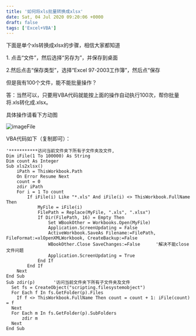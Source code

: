 ```yaml
---
title: '如何将xls批量转换成xlsx'
date: Sat, 04 Jul 2020 09:20:06 +0000
draft: false
tags: ['Excel+VBA']
---
```


下面是单个xls转换成xlsx的步骤，相信大家都知道

1\. 点击“文件”，然后选择“另存为”，并保存到桌面

2.然后点击“保存类型”，选择“Excel 97-2003工作簿”，然后点“保存

但是我有100个文件，能不能批量操作？

答：当然可以，只要用VBA代码就能按上面的操作自动执行100次，帮你批量将.xls转化成.xlsx。

具体操作请看下方动图

![](http://leiniao-article.oss-cn-shanghai.aliyuncs.com/1536172871460_article "imageFile")

VBA代码如下（复制即可）：

```
'***********访问当前文件夹下所有子文件夹及文件,
Dim iFile(1 To 100000) As String
Dim count As Integer
Sub xls2xlsx()
    iPath = ThisWorkbook.Path
    On Error Resume Next
    count = 0
    zdir iPath
    For i = 1 To count
        If iFile(i) Like "*.xls" And iFile(i) <> ThisWorkbook.FullName Then
            MyFile = iFile(i)
            FilePath = Replace(MyFile, ".xls", ".xlsx")
            If Dir(FilePath, 16) = Empty Then
                Set WBookOther = Workbooks.Open(MyFile)
                Application.ScreenUpdating = False
                ActiveWorkbook.SaveAs Filename:=FilePath, FileFormat:=xlOpenXMLWorkbook, CreateBackup:=False
                WBookOther.Close SaveChanges:=False      '解决不能close 文件问题
                Application.ScreenUpdating = True
            End If
        End If
    Next
End Sub
Sub zdir(p)       '访问当前文件夹下所有子文件夹及文件
  Set fs = CreateObject("scripting.filesystemobject")
  For Each f In fs.GetFolder(p).Files
    If f <> ThisWorkbook.FullName Then count = count + 1: iFile(count) = f
  Next
  For Each m In fs.GetFolder(p).SubFolders
      zdir m
  Next
End Sub
```